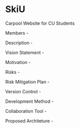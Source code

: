 # SkiU
Carpool Website for CU Students

Members - 





Description -





Vision Statement -





Motivation -






Risks -





Risk Mitigation Plan -



 

Version Control -



 

Development Method -



 

Collaboration Tool -





Proposed Architeture -

